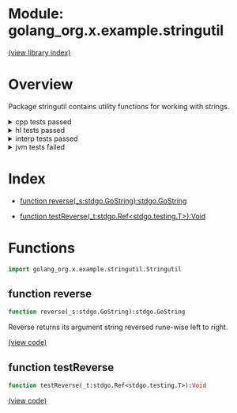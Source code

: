 # Module: golang\_org.x.example.stringutil


[(view library index)](../../../../golibs.md)


# Overview


Package stringutil contains utility functions for working with strings. 


<details><summary>cpp tests passed</summary>
<p>

```
=== RUN   TestReverse
--- PASS: TestReverse (0.000726938247680664)
```
</p>
</details>

<details><summary>hl tests passed</summary>
<p>

```
=== RUN   TestReverse
--- PASS: TestReverse (0.00185179710388184)
```
</p>
</details>

<details><summary>interp tests passed</summary>
<p>

```
=== RUN   TestReverse
--- PASS: TestReverse (0.000522136688232421875)
```
</p>
</details>

<details><summary>jvm tests failed</summary>
<p>

```
Error: Command failed with error 1
[0.068s][warning][exceptions] Class java.lang.Object in throws clause of method java.lang.String haxe.io.Bytes.toString() is not a subtype of class java.lang.Throwable
[0.068s][warning][exceptions] Class java.lang.Object in throws clause of method haxe.io.Bytes haxe.io.Bytes.ofString(java.lang.String, haxe.io.Encoding) is not a subtype of class java.lang.Throwable
[0.068s][warning][exceptions] Class java.lang.Object in throws clause of method void haxe.io.Bytes.blit(int, haxe.io.Bytes, int, int) is not a subtype of class java.lang.Throwable
=== RUN   TestReverse
Exception: null
Called from stdgo.GoString$GoString_Impl_.__toSliceRune__ (/usr/local/lib/haxe/lib/go2hx/git/stdgo/GoString.hx line 112)
Called from golang_org.x.example.stringutil._Stringutil.Stringutil_Fields_.reverse (golibs/golang_org/x/example/stringutil/Stringutil.hx line 27)
Called from golang_org.x.example.stringutil._Stringutil.Stringutil_Fields_.testReverse (golibs/golang_org/x/example/stringutil/Stringutil.hx line 51)
Called from golang_org.x.example.stringutil_test._Stringutil.Stringutil_Fields_$Stringutil_Fields__testReverse.invoke (golibs/golang_org/x/example/stringutil_test/Stringutil.hx line -1)
Called from golang_org.x.example.stringutil_test._Stringutil.Stringutil_Fields_$Stringutil_Fields__testReverse.invoke (golibs/golang_org/x/example/stringutil_test/Stringutil.hx line -1)
Called from stdgo.testing.M.run (/usr/local/lib/haxe/lib/go2hx/git/stdgo/testing/Testing.hx line 353)
Called from golang_org.x.example.stringutil_test._Stringutil.Stringutil_Fields_.main (golibs/golang_org/x/example/stringutil_test/Stringutil.hx line 30)
Called from golang_org.x.example.stringutil_test._Stringutil.Stringutil_Fields_.main (golibs/golang_org/x/example/stringutil_test/Stringutil.hx line 1)
```
</p>
</details>


# Index


- [function reverse\(\_s:stdgo.GoString\):stdgo.GoString](<#function-reverse>)

- [function testReverse\(\_t:stdgo.Ref\<stdgo.testing.T\>\):Void](<#function-testreverse>)

# Functions


```haxe
import golang_org.x.example.stringutil.Stringutil
```


## function reverse


```haxe
function reverse(_s:stdgo.GoString):stdgo.GoString
```


Reverse returns its argument string reversed rune\-wise left to right. 


[\(view code\)](<./Stringutil.hx#L26>)


## function testReverse


```haxe
function testReverse(_t:stdgo.Ref<stdgo.testing.T>):Void
```


 


[\(view code\)](<./Stringutil.hx#L47>)


